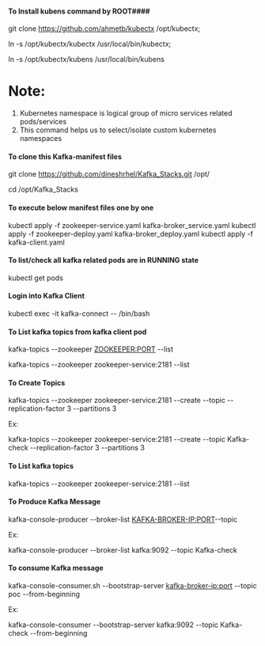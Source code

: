 #### To Install kubens command by ROOT#### 

git clone https://github.com/ahmetb/kubectx /opt/kubectx;

ln -s /opt/kubectx/kubectx /usr/local/bin/kubectx;

ln -s /opt/kubectx/kubens /usr/local/bin/kubens

Note:
====

1. Kubernetes namespace is logical group of micro services related pods/services
2. This command helps us to select/isolate custom kubernetes namespaces


#### To clone this Kafka-manifest files #### 

git clone https://github.com/dineshrhel/Kafka_Stacks.git /opt/

cd /opt/Kafka_Stacks

#### To execute below manifest files one by one #### 

kubectl apply -f zookeeper-service.yaml kafka-broker_service.yaml
kubectl apply -f zookeeper-deploy.yaml kafka-broker_deploy.yaml
kubectl apply -f kafka-client.yaml


#### To list/check all kafka related pods are in RUNNING state #### 

kubectl get pods



#### Login into Kafka Client #####

kubectl exec -it kafka-connect -- /bin/bash


#### To List kafka topics from kafka client pod #### 

kafka-topics --zookeeper <ZOOKEEPER:PORT> --list

kafka-topics --zookeeper zookeeper-service:2181 --list


#### To Create Topics #### 
kafka-topics --zookeeper zookeeper-service:2181 --create --topic <TOPIC-NAME> --replication-factor 3 --partitions 3

Ex:

kafka-topics --zookeeper zookeeper-service:2181 --create --topic Kafka-check --replication-factor 3 --partitions 3


#### To List kafka topics #### 
kafka-topics --zookeeper zookeeper-service:2181 --list

#### To Produce Kafka Message #### 

kafka-console-producer --broker-list  <KAFKA-BROKER-IP:PORT>--topic <TOPIC-NAME>

Ex:

kafka-console-producer --broker-list kafka:9092 --topic Kafka-check

#### To consume Kafka message #### 

kafka-console-consumer.sh --bootstrap-server <kafka-broker-ip:port> --topic poc --from-beginning

Ex:

kafka-console-consumer --bootstrap-server kafka:9092 --topic Kafka-check --from-beginning
